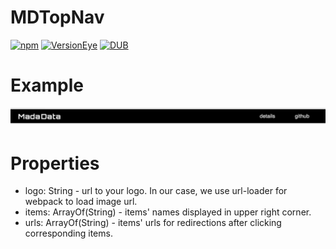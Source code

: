 # MDTopNav
[![npm](https://img.shields.io/npm/dm/localeval.svg?maxAge=2592000)]()
[![VersionEye](https://img.shields.io/versioneye/d/ruby/rails.svg?maxAge=2592000)]()
[![DUB](https://img.shields.io/dub/l/vibe-d.svg?maxAge=2592000)]()

# Example
![example](https://raw.githubusercontent.com/Madadata/MDTopNav/master/example.png)

# Properties

* logo: String - url to your logo. In our case, we use url-loader for webpack to load image url.
* items: ArrayOf(String) - items' names displayed in upper right corner.
* urls: ArrayOf(String) - items' urls for redirections after clicking corresponding items.
